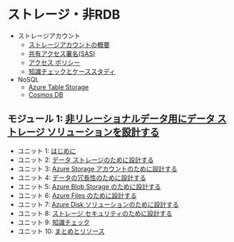 # ストレージ・非RDB

  - ストレージアカウント
    - [ストレージアカウントの概要](../AZ-303/mod06-01-storage-account.md)
    - [共有アクセス署名(SAS)](sas.md)
    - [アクセス ポリシー](blob-container-access-policy.md)
    - [知識チェックとケーススタディ](day2-lp3-m1-check.md)
  - NoSQL
    - [Azure Table Storage](../AZ-104/mod07-07-table.md)
    - [Cosmos DB](../AZ-303/mod07-02-cosmosdb.md)


## モジュール 1: [非リレーショナルデータ用にデータ ストレージ ソリューションを設計する](https://docs.microsoft.com/ja-jp/learn/modules/design-data-storage-solution-for-non-relational-data/)
- ユニット 1: [はじめに](https://docs.microsoft.com/ja-jp/learn/modules/design-data-storage-solution-for-non-relational-data/1-introduction)
- ユニット 2: [データ ストレージのために設計する](https://docs.microsoft.com/ja-jp/learn/modules/design-data-storage-solution-for-non-relational-data/2-design-for-data-storage)
- ユニット 3: [Azure Storage アカウントのために設計する](https://docs.microsoft.com/ja-jp/learn/modules/design-data-storage-solution-for-non-relational-data/3-design-for-azure-storage-accounts)
- ユニット 4: [データの冗長性のために設計する](https://docs.microsoft.com/ja-jp/learn/modules/design-data-storage-solution-for-non-relational-data/4-design-for-data-redundancy)
- ユニット 5: [Azure Blob Storage のために設計する](https://docs.microsoft.com/ja-jp/learn/modules/design-data-storage-solution-for-non-relational-data/5-design-for-azure-blob-storage)
- ユニット 6: [Azure Files のために設計する](https://docs.microsoft.com/ja-jp/learn/modules/design-data-storage-solution-for-non-relational-data/6-design-for-azure-files)
- ユニット 7: [Azure Disk ソリューションのために設計する](https://docs.microsoft.com/ja-jp/learn/modules/design-data-storage-solution-for-non-relational-data/7-design-for-azure-disk-solutions)
- ユニット 8: [ストレージ セキュリティのために設計する](https://docs.microsoft.com/ja-jp/learn/modules/design-data-storage-solution-for-non-relational-data/8-design-for-storage-security)
- ユニット 9: [知識チェック](https://docs.microsoft.com/ja-jp/learn/modules/design-data-storage-solution-for-non-relational-data/9-knowledge-check)
- ユニット 10: [まとめとリソース](https://docs.microsoft.com/ja-jp/learn/modules/design-data-storage-solution-for-non-relational-data/10-summary-resources)